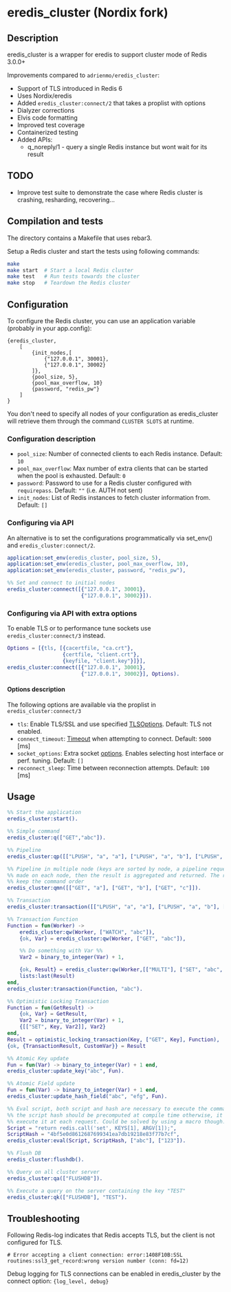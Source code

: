# eredis_cluster (Nordix fork)

## Description

eredis_cluster is a wrapper for eredis to support cluster mode of Redis 3.0.0+

Improvements compared to `adrienmo/eredis_cluster`:

* Support of TLS introduced in Redis 6
* Uses Nordix/eredis
* Added `eredis_cluster:connect/2` that takes a proplist with options
* Dialyzer corrections
* Elvis code formatting
* Improved test coverage
* Containerized testing
* Added APIs:
  - q_noreply/1 - query a single Redis instance but wont wait for its result

## TODO

- Improve test suite to demonstrate the case where Redis cluster is crashing,
resharding, recovering...

## Compilation and tests

The directory contains a Makefile that uses rebar3.

Setup a Redis cluster and start the tests using following commands:

```bash
make
make start  # Start a local Redis cluster
make test   # Run tests towards the cluster
make stop   # Teardown the Redis cluster
```

## Configuration

To configure the Redis cluster, you can use an application variable (probably in
your app.config):

    {eredis_cluster,
        [
            {init_nodes,[
                {"127.0.0.1", 30001},
                {"127.0.0.1", 30002}
            ]},
            {pool_size, 5},
            {pool_max_overflow, 10}
            {password, "redis_pw"}
        ]
    }

You don't need to specify all nodes of your configuration as eredis_cluster will
retrieve them through the command `CLUSTER SLOTS` at runtime.

### Configuration description

* `pool_size`: Number of connected clients to each Redis instance. Default: `10`
* `pool_max_overflow`: Max number of extra clients that can be started when the pool is exhausted. Default: `0`
* `password`: Password to use for a Redis cluster configured with `requirepass`. Default: `""` (i.e. AUTH not sent)
* `init_nodes`: List of Redis instances to fetch cluster information from. Default: `[]`

### Configuring via API

An alternative is to set the configurations programmatically via set_env() and `eredis_cluster:connect/2`.

```erlang
application:set_env(eredis_cluster, pool_size, 5),
application:set_env(eredis_cluster, pool_max_overflow, 10),
application:set_env(eredis_cluster, password, "redis_pw"),

%% Set and connect to initial nodes
eredis_cluster:connect([{"127.0.0.1", 30001},
                        {"127.0.0.1", 30002}]).
```

### Configuring via API with extra options

To enable TLS or to performance tune sockets use `eredis_cluster:connect/3` instead.

```erlang
Options = [{tls, [{cacertfile, "ca.crt"},
                  {certfile, "client.crt"},
                  {keyfile, "client.key"}]}],
eredis_cluster:connect([{"127.0.0.1", 30001},
                        {"127.0.0.1", 30002}], Options).
```

#### Options description

The following options are available via the proplist in `eredis_cluster:connect/3`

* `tls`: Enable TLS/SSL and use specified [TLSOptions](https://erlang.org/doc/man/ssl.html#type-client_option). Default: TLS not enabled.
* `connect_timeout`: [Timeout](https://erlang.org/doc/man/gen_tcp.html#connect-4) when attempting to connect. Default: `5000` [ms]
* `socket_options`: Extra socket [options](http://erlang.org/doc/man/gen_tcp.html#type-option). Enables selecting host interface or perf. tuning. Default: `[]`
* `reconnect_sleep`: Time between reconnection attempts. Default: `100` [ms]

## Usage

```erlang
%% Start the application
eredis_cluster:start().

%% Simple command
eredis_cluster:q(["GET","abc"]).

%% Pipeline
eredis_cluster:qp([["LPUSH", "a", "a"], ["LPUSH", "a", "b"], ["LPUSH", "a", "c"]]).

%% Pipeline in multiple node (keys are sorted by node, a pipeline request is
%% made on each node, then the result is aggregated and returned. The response
%% keep the command order
eredis_cluster:qmn([["GET", "a"], ["GET", "b"], ["GET", "c"]]).

%% Transaction
eredis_cluster:transaction([["LPUSH", "a", "a"], ["LPUSH", "a", "b"], ["LPUSH", "a", "c"]]).

%% Transaction Function
Function = fun(Worker) ->
    eredis_cluster:qw(Worker, ["WATCH", "abc"]),
    {ok, Var} = eredis_cluster:qw(Worker, ["GET", "abc"]),

    %% Do something with Var %%
    Var2 = binary_to_integer(Var) + 1,

    {ok, Result} = eredis_cluster:qw(Worker,[["MULTI"], ["SET", "abc", Var2], ["EXEC"]]),
    lists:last(Result)
end,
eredis_cluster:transaction(Function, "abc").

%% Optimistic Locking Transaction
Function = fun(GetResult) ->
    {ok, Var} = GetResult,
    Var2 = binary_to_integer(Var) + 1,
    {[["SET", Key, Var2]], Var2}
end,
Result = optimistic_locking_transaction(Key, ["GET", Key], Function),
{ok, {TransactionResult, CustomVar}} = Result

%% Atomic Key update
Fun = fun(Var) -> binary_to_integer(Var) + 1 end,
eredis_cluster:update_key("abc", Fun).

%% Atomic Field update
Fun = fun(Var) -> binary_to_integer(Var) + 1 end,
eredis_cluster:update_hash_field("abc", "efg", Fun).

%% Eval script, both script and hash are necessary to execute the command,
%% the script hash should be precomputed at compile time otherwise, it will
%% execute it at each request. Could be solved by using a macro though.
Script = "return redis.call('set', KEYS[1], ARGV[1]);",
ScriptHash = "4bf5e0d8612687699341ea7db19218e83f77b7cf",
eredis_cluster:eval(Script, ScriptHash, ["abc"], ["123"]).

%% Flush DB
eredis_cluster:flushdb().

%% Query on all cluster server
eredis_cluster:qa(["FLUSHDB"]).

%% Execute a query on the server containing the key "TEST"
eredis_cluster:qk(["FLUSHDB"], "TEST").
```

## Troubleshooting

Following Redis-log indicates that Redis accepts TLS, but the client is not configured for TLS.

```
# Error accepting a client connection: error:1408F10B:SSL routines:ssl3_get_record:wrong version number (conn: fd=12)
```

Debug logging for TLS connections can be enabled in eredis_cluster by the connect option: `{log_level, debug}`
